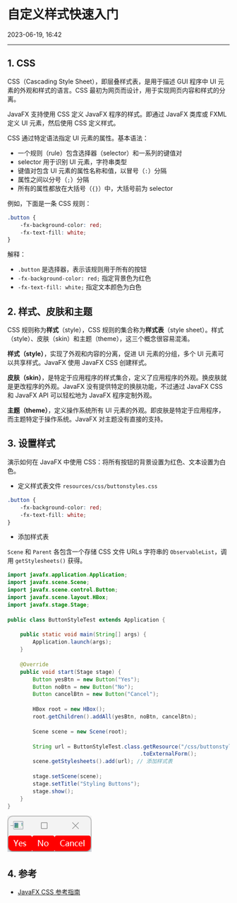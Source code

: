 # 自定义样式快速入门

2023-06-19, 16:42
***
## 1. CSS

CSS（Cascading Style Sheet），即层叠样式表，是用于描述 GUI 程序中 UI 元素的外观和样式的语言。CSS 最初为网页而设计，用于实现网页内容和样式的分离。

JavaFX 支持使用 CSS 定义 JavaFX 程序的样式。即通过 JavaFX 类库或 FXML 定义 UI 元素，然后使用 CSS 定义样式。

CSS 通过特定语法指定 UI 元素的属性。基本语法：

- 一个规则（rule）包含选择器（selector）和一系列的键值对
- selector 用于识别 UI 元素，字符串类型
- 键值对包含 UI 元素的属性名称和值，以冒号（`:`）分隔
- 属性之间以分号（`;`）分隔
- 所有的属性都放在大括号（`{}`）中，大括号前为 selector

例如，下面是一条 CSS 规则：

```css
.button {
    -fx-background-color: red;
    -fx-text-fill: white;
}
```

解释：

- `.button` 是选择器，表示该规则用于所有的按钮
- `-fx-background-color: red;` 指定背景色为红色
- `-fx-text-fill: white;` 指定文本颜色为白色

## 2. 样式、皮肤和主题

CSS 规则称为**样式**（style），CSS 规则的集合称为**样式表**（style sheet）。样式（style）、皮肤（skin）和主题（theme），这三个概念很容易混淆。

**样式（style）**，实现了外观和内容的分离，促进 UI 元素的分组，多个 UI 元素可以共享样式。JavaFX 使用 JavaFX CSS 创建样式。  

**皮肤（skin）**，是特定于应用程序的样式集合，定义了应用程序的外观。换皮肤就是更改程序的外观。JavaFX 没有提供特定的换肤功能，不过通过 JavaFX CSS 和 JavaFX API 可以轻松地为 JavaFX 程序定制外观。  

**主题（theme）**，定义操作系统所有 UI 元素的外观。即皮肤是特定于应用程序，而主题特定于操作系统。JavaFX 对主题没有直接的支持。

## 3. 设置样式

演示如何在 JavaFX 中使用 CSS：将所有按钮的背景设置为红色、文本设置为白色。

- 定义样式表文件 `resources/css/buttonstyles.css`

```css
.button {
	-fx-background-color: red;
	-fx-text-fill: white;
}
```

- 添加样式表

`Scene` 和 `Parent` 各包含一个存储 CSS 文件 URLs 字符串的 `ObservableList`，调用 `getStylesheets()` 获得。

```java
import javafx.application.Application;
import javafx.scene.Scene;
import javafx.scene.control.Button;
import javafx.scene.layout.HBox;
import javafx.stage.Stage;

public class ButtonStyleTest extends Application {

    public static void main(String[] args) {
        Application.launch(args);
    }

    @Override
    public void start(Stage stage) {
        Button yesBtn = new Button("Yes");
        Button noBtn = new Button("No");
        Button cancelBtn = new Button("Cancel");

        HBox root = new HBox();
        root.getChildren().addAll(yesBtn, noBtn, cancelBtn);

        Scene scene = new Scene(root);

        String url = ButtonStyleTest.class.getResource("/css/buttonstyles.css")
                                          .toExternalForm();
        scene.getStylesheets().add(url); // 添加样式表

        stage.setScene(scene);
        stage.setTitle("Styling Buttons");
        stage.show();
    }
}
```

![|150](images/Pasted%20image%2020230619164150.png)

## 4. 参考

- [JavaFX CSS 参考指南](https://openjfx.io/javadoc/20/javafx.graphics/javafx/scene/doc-files/cssref.html)
